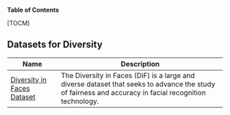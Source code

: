 **Table of Contents**

[TOCM]

## Datasets for Diversity
Name| Description  
------------- | ------------- 
 [Diversity in Faces Dataset](https://www.research.ibm.com/artificial-intelligence/trusted-ai/diversity-in-faces/)| The Diversity in Faces (DiF) is a large and diverse dataset that seeks to advance the study of fairness and accuracy in facial recognition technology. 